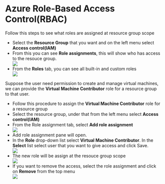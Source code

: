 # Azure Role-Based Access Control(RBAC)

Follow this steps to see what roles are assigned at resource group scope

<ul>
  <li>Select the <b>Resource Group</b> that you want and on the left menu select <b>Access control(IAM)</b></li>
  
  <li>From this you can see <b>Role assignments</b>, this will show who has access to the resouce group.</li>
  <img src="Images/">
  
  <li>From the <b>Roles</b> tab, you can see all built-in and custom roles</li>
  <img src="Images/">
</ul>

Suppose the user need permission to create and manage virtual machines, we can provide the <b>Virtual Machine Contributor</b> role for a resource group to that user.

<ul>
  <li>Follow this procedure to assign the <b>Virtual Machine Contributor</b> role for a resource group</li>
  
  <li>Select the resource group, under that from the left menu select <b>Access control(IAM)</b></li>
  
  <li>From the Role assignment tab, select <b>Add role assignment</b></li>
  <img src="Images/">
  
  <li>Add role assignment pane will open.</li>
  
  <li>In the <b>Role</b> drop-down list select <b>Virtual Machine Contributor</b>. In the <b>Select</b> list select user that you want to give access and click Save.</li>
  <img src="Images/">
  
  <li>The new role will be assign at the resouce group scope</li>
  <img src="Images/">
  
  <li>If you want to remove the access, select the role assignment and click on <b>Remove</b> from the top menu</li>
  <img src="Images/">
</ul>






